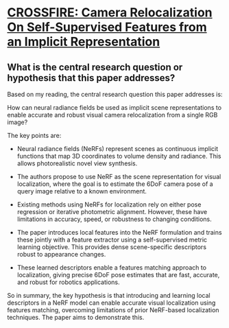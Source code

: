 # [CROSSFIRE: Camera Relocalization On Self-Supervised Features from an   Implicit Representation](https://arxiv.org/abs/2303.04869)

## What is the central research question or hypothesis that this paper addresses?

 Based on my reading, the central research question this paper addresses is:

How can neural radiance fields be used as implicit scene representations to enable accurate and robust visual camera relocalization from a single RGB image?

The key points are:

- Neural radiance fields (NeRFs) represent scenes as continuous implicit functions that map 3D coordinates to volume density and radiance. This allows photorealistic novel view synthesis. 

- The authors propose to use NeRF as the scene representation for visual localization, where the goal is to estimate the 6DoF camera pose of a query image relative to a known environment.

- Existing methods using NeRFs for localization rely on either pose regression or iterative photometric alignment. However, these have limitations in accuracy, speed, or robustness to changing conditions. 

- The paper introduces local features into the NeRF formulation and trains these jointly with a feature extractor using a self-supervised metric learning objective. This provides dense scene-specific descriptors robust to appearance changes.

- These learned descriptors enable a features matching approach to localization, giving precise 6DoF pose estimates that are fast, accurate, and robust for robotics applications.

So in summary, the key hypothesis is that introducing and learning local descriptors in a NeRF model can enable accurate visual localization using features matching, overcoming limitations of prior NeRF-based localization techniques. The paper aims to demonstrate this.
